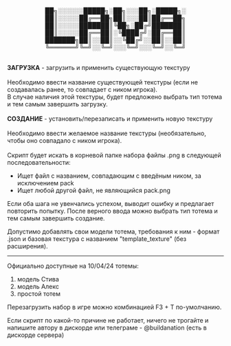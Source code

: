 <p align="center">
██╗░░░░░░█████╗░██╗░░░██╗░█████╗░
<br>██║░░░░░██╔══██╗██║░░░██║██╔══██╗
<br>██║░░░░░███████║╚██╗░██╔╝███████║
<br>██║░░░░░██╔══██║░╚████╔╝░██╔══██║
<br>███████╗██║░░██║░░╚██╔╝░░██║░░██║
<br>╚══════╝╚═╝░░╚═╝░░░╚═╝░░░╚═╝░░╚═╝
</p>
<br>
<b>ЗАГРУЗКА</b> - загрузить и применить существующую текстуру
<br><br>
Необходимо ввести название существующей текстуры (если не создавалась ранее, то совпадает с ником игрока).<br>
В случае наличия этой текстуры, будет предложено выбрать тип тотема и тем самым завершить загрузку.
<br><br>
<b>СОЗДАНИЕ</b> - установить/перезаписать и применить новую текстуру
<br/><br/>
Необходимо ввести желаемое название текстуры (необязательно, чтобы оно совпадало с ником игрока).<br><br>
Скрипт будет искать в корневой папке набора файлы .png в следующей последовательности:
<ul>
  <li>Ищет файл с названием, совпадающим с введёным ником, за исключением pack</li>
  <li>Ищет любой другой файл, не являющийся pack.png</li>
</ul>
Если оба шага не увенчались успехом, выводит ошибку и предлагает повторить попытку.
После верного ввода можно выбрать тип тотема и тем самым завершить создание.

Допустимо добавлять свои модели тотема, требования к ним - формат .json и базовая текстура с названием "template_texture" (без расширения).
___

Официально доступные на 10/04/24 тотемы:     
  1. модель Стива   
  2. модель Алекс   
  3. простой тотем
     
Перезагрузить набор в игре можно комбинацией F3 + T по-умолчанию.

Если скрипт по какой-то причине не работает, ничего не трогайте и напишите автору в дискорде или телеграме - @buildanation (есть в дискорде сервера)

